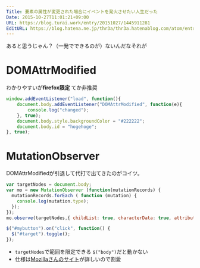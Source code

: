 ```yaml
---
Title: 要素の属性が変更された場合にイベントを発火させたい人生だった
Date: 2015-10-27T11:01:21+09:00
URL: https://blog.turai.work/entry/20151027/1445911281
EditURL: https://blog.hatena.ne.jp/thr3a/thr3a.hatenablog.com/atom/entry/6653458415125970591
---
```


あると思うじゃん？（一発でできるのが）ないんだなそれが

# DOMAttrModified

わかりやすいが**firefox限定** てか非推奨
```javascript
window.addEventListener("load", function(){
	document.body.addEventListener("DOMAttrModified", function(e){
		console.log("changed");
	}, true);
	document.body.style.backgroundColor = "#222222";
	document.body.id = "hogehoge";
}, true);
```

# MutationObserver
DOMAttrModifiedが引退して代打で出てきたのがコイツ。
```javascript
var targetNodes = document.body;
var mo = new MutationObserver (function(mutationRecords) {
  mutationRecords.forEach ( function (mutation) {
    console.log(mutation.type);
  });
});
mo.observe(targetNodes,{ childList: true, characterData: true, attributes: true, subtree: true });

$("#mybutton").on("click", function() {
  $("#target").toggle();
});
```

- `targetNodes`で範囲を限定できる `$("body")`だと動かない
- 仕様は[Mozillaさんのサイト](https://developer.mozilla.org/ja/docs/Web/API/MutationObserver)が詳しいので割愛
